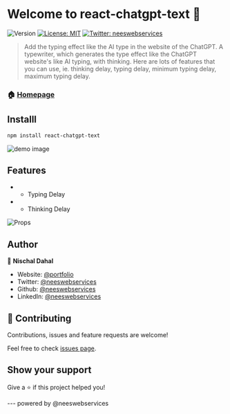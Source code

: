 # Welcome to react-chatgpt-text 👋

![Version](https://img.shields.io/badge/version-1.0.0-blue.svg?cacheSeconds=2592000)
[![License: MIT](https://img.shields.io/badge/License-MIT-yellow.svg)](#)
[![Twitter: neeswebservices](https://img.shields.io/twitter/follow/neeswebservices.svg?style=social)](https://twitter.com/neeswebservices)

> Add the typing effect like the AI type in the website of the ChatGPT. A typewriter, which generates the type effect like the ChatGPT website's like AI typing, with thinking. Here are lots of features that you can use, ie. thinking delay, typing delay, minimum typing delay, maximum typing delay.

### 🏠 [Homepage](https://github.com/neeswebservices/react-chatgpt-text#readme)

## Installl

```sh
npm install react-chatgpt-text
```

![demo image](https://res.cloudinary.com/dacp0r5b7/image/upload/v1684305616/final_vy4aep.gif)

## Features

- - Typing Delay
- - Thinking Delay

![Props](https://res.cloudinary.com/dacp0r5b7/image/upload/v1684305939/Screenshot_10_hg9yj9.png)

## Author

👤 **Nischal Dahal**

- Website: [@portfolio](https://dahal-nischal.com.np)
- Twitter: [@neeswebservices](https://twitter.com/neeswebservices)
- Github: [@neeswebservices](https://github.com/neeswebservices)
- LinkedIn: [@neeswebservices](https://linkedin.com/in/neeswebservices)

## 🤝 Contributing

Contributions, issues and feature requests are welcome!

Feel free to check [issues page](https://github.com/neeswebservices/react-chatgpt-text/issues).

## Show your support

Give a ⭐️ if this project helped you!

--- powered by @neeswebservices
